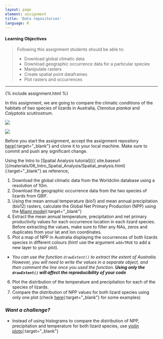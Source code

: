 ```yaml
---
layout: page
element: assignment
title: 'Data repositories'
language: R
---
```


#### Learning Objectives

> Following this assignment students should be able to:
>
> - Download global climatic data
> - Download geographic occurrence data for a particular species
> - Manipulate rasters
> - Create spatial point dataframes
> - Plot rasters and occurrences

****
{% include assignment.html %}

In this assignment, we are going to compare the climatic conditions of the habitats of two species of lizards in Australia, *Ctenotus piankai* and *Calyptotis scutirostrum*.

![](http://www.arod.com.au/arod/pictures/squamata/scincidae/ctenotus/Ctenotus-piankai-thumb.jpg)

![](http://www.arod.com.au/arod/pictures/squamata/scincidae/calyptotis/Calyptotis-scutirostrum-thumb.jpg)

Before you start the assignment, accept the assignment repository [here](https://classroom.github.com/a/GWrG-lOD){:target="_blank"} and clone it to your local machine. Make sure to commit and push any significant change.

Using the Intro to [Spatial Analysis tutorial]({{ site.baseurl }}/materials/06_Intro_Spatial_Analysis/Spatial_analysis.html){:target="_blank"} as reference,

1. Download the global climatic data from the Worldclim database using a resolution of 10m.
2. Download the geographic occurrence data from the two species of lizards from GBIF.
3. Using the mean annual temperature (bio1) and mean annual precipitation (bio12) rasters, calculate the Global Net Primary Production (NPP) using the [Miami model](http://wergosum.com/miami-npp/){:target="_blank"}
4. Extract the mean annual temperature, precipitation and net primary productivity values for each occurrence location in each lizard species. Before extracting the values, make sure to filter any NAs, zeros and duplicates from your lat and lon coordinates.
5. Plot a map of NPP in Australia displaying the occurrences of both lizards species in different colours (hint! use the argument `add=TRUE` to add a new layer to your plot).
* *You can use the function `drawExtent()` to extract the extent of Australia. However, you will need to write the values in a separate object, and then comment the line once you used the function. **Using only the `drawExtent()` will affect the reproducibility of your code***
6. Plot the distribution of the temperature and precipitation for each of the species of lizards.
7. Compare the distribution of NPP values for both lizard species using only one plot (check [here](https://stackoverflow.com/questions/3541713/how-to-plot-two-histograms-together-in-r){:target="_blank"} for some examples)

### *Want a challenge?*
* Instead of using histograms to compare the distribution of NPP, precipitation and temperature for both lizard species, use [violin plots](http://www.sthda.com/english/wiki/ggplot2-violin-plot-quick-start-guide-r-software-and-data-visualization){:target="_blank"}
